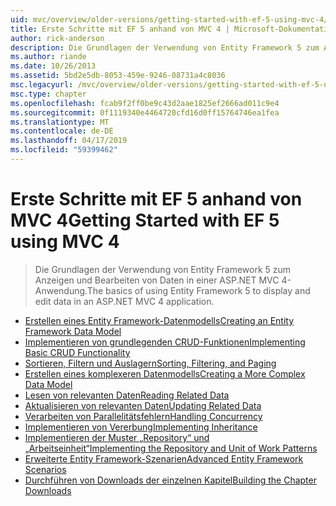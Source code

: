 ```yaml
---
uid: mvc/overview/older-versions/getting-started-with-ef-5-using-mvc-4/index
title: Erste Schritte mit EF 5 anhand von MVC 4 | Microsoft-Dokumentation
author: rick-anderson
description: Die Grundlagen der Verwendung von Entity Framework 5 zum Anzeigen und Bearbeiten von Daten in einer ASP.NET MVC 4-Anwendung.
ms.author: riande
ms.date: 10/26/2013
ms.assetid: 5bd2e5db-8053-459e-9246-08731a4c8036
msc.legacyurl: /mvc/overview/older-versions/getting-started-with-ef-5-using-mvc-4
msc.type: chapter
ms.openlocfilehash: fcab9f2ff0be9c43d2aae1825ef2666ad011c9e4
ms.sourcegitcommit: 0f1119340e4464720cfd16d0ff15764746ea1fea
ms.translationtype: MT
ms.contentlocale: de-DE
ms.lasthandoff: 04/17/2019
ms.locfileid: "59399462"
---
```

# <a name="getting-started-with-ef-5-using-mvc-4"></a><span data-ttu-id="cf9e1-103">Erste Schritte mit EF 5 anhand von MVC 4</span><span class="sxs-lookup"><span data-stu-id="cf9e1-103">Getting Started with EF 5 using MVC 4</span></span>

> <span data-ttu-id="cf9e1-104">Die Grundlagen der Verwendung von Entity Framework 5 zum Anzeigen und Bearbeiten von Daten in einer ASP.NET MVC 4-Anwendung.</span><span class="sxs-lookup"><span data-stu-id="cf9e1-104">The basics of using Entity Framework 5 to display and edit data in an ASP.NET MVC 4 application.</span></span>


- [<span data-ttu-id="cf9e1-105">Erstellen eines Entity Framework-Datenmodells</span><span class="sxs-lookup"><span data-stu-id="cf9e1-105">Creating an Entity Framework Data Model</span></span>](creating-an-entity-framework-data-model-for-an-asp-net-mvc-application.md)
- [<span data-ttu-id="cf9e1-106">Implementieren von grundlegenden CRUD-Funktionen</span><span class="sxs-lookup"><span data-stu-id="cf9e1-106">Implementing Basic CRUD Functionality</span></span>](implementing-basic-crud-functionality-with-the-entity-framework-in-asp-net-mvc-application.md)
- [<span data-ttu-id="cf9e1-107">Sortieren, Filtern und Auslagern</span><span class="sxs-lookup"><span data-stu-id="cf9e1-107">Sorting, Filtering, and Paging</span></span>](sorting-filtering-and-paging-with-the-entity-framework-in-an-asp-net-mvc-application.md)
- [<span data-ttu-id="cf9e1-108">Erstellen eines komplexeren Datenmodells</span><span class="sxs-lookup"><span data-stu-id="cf9e1-108">Creating a More Complex Data Model</span></span>](creating-a-more-complex-data-model-for-an-asp-net-mvc-application.md)
- [<span data-ttu-id="cf9e1-109">Lesen von relevanten Daten</span><span class="sxs-lookup"><span data-stu-id="cf9e1-109">Reading Related Data</span></span>](reading-related-data-with-the-entity-framework-in-an-asp-net-mvc-application.md)
- [<span data-ttu-id="cf9e1-110">Aktualisieren von relevanten Daten</span><span class="sxs-lookup"><span data-stu-id="cf9e1-110">Updating Related Data</span></span>](updating-related-data-with-the-entity-framework-in-an-asp-net-mvc-application.md)
- [<span data-ttu-id="cf9e1-111">Verarbeiten von Parallelitätsfehlern</span><span class="sxs-lookup"><span data-stu-id="cf9e1-111">Handling Concurrency</span></span>](handling-concurrency-with-the-entity-framework-in-an-asp-net-mvc-application.md)
- [<span data-ttu-id="cf9e1-112">Implementieren von Vererbung</span><span class="sxs-lookup"><span data-stu-id="cf9e1-112">Implementing Inheritance</span></span>](implementing-inheritance-with-the-entity-framework-in-an-asp-net-mvc-application.md)
- [<span data-ttu-id="cf9e1-113">Implementieren der Muster „Repository“ und „Arbeitseinheit“</span><span class="sxs-lookup"><span data-stu-id="cf9e1-113">Implementing the Repository and Unit of Work Patterns</span></span>](implementing-the-repository-and-unit-of-work-patterns-in-an-asp-net-mvc-application.md)
- [<span data-ttu-id="cf9e1-114">Erweiterte Entity Framework-Szenarien</span><span class="sxs-lookup"><span data-stu-id="cf9e1-114">Advanced Entity Framework Scenarios</span></span>](advanced-entity-framework-scenarios-for-an-mvc-web-application.md)
- [<span data-ttu-id="cf9e1-115">Durchführen von Downloads der einzelnen Kapitel</span><span class="sxs-lookup"><span data-stu-id="cf9e1-115">Building the Chapter Downloads</span></span>](building-the-ef5-mvc4-chapter-downloads.md)
